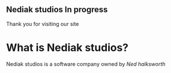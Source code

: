 ## Nediak studios **In progress**

Thank you for visiting our site

# What is Nediak studios?
Nediak studios is a software company owned by _Ned halksworth_
